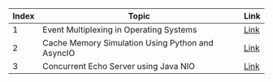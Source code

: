 | Index  | Topic  |  Link |
|---|---|---|
| 1  | Event Multiplexing in Operating Systems  | [Link](../Concurrency/Python/Concurrency/03-Event-Multiplexing.md)  |
| 2  | Cache Memory Simulation Using Python and AsyncIO  | [Link](./Caching%20Simulation%20Using%20Concurrent%20Server.md)  |
| 3  | Concurrent Echo Server using Java NIO  | [Link](./Concurrent%20Echo%20Server%20In%20Java.md)  |
